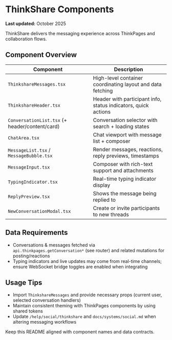 # ThinkShare Components

**Last updated:** October 2025

ThinkShare delivers the messaging experience across ThinkPages and collaboration flows.

## Component Overview
| Component | Description |
| --- | --- |
| `ThinkshareMessages.tsx` | High-level container coordinating layout and data fetching |
| `ThinkshareHeader.tsx` | Header with participant info, status indicators, quick actions |
| `ConversationList.tsx` (+ header/content/card) | Conversation selector with search + loading states |
| `ChatArea.tsx` | Chat viewport with message list + composer |
| `MessageList.tsx` / `MessageBubble.tsx` | Render messages, reactions, reply previews, timestamps |
| `MessageInput.tsx` | Composer with rich-text support and attachments |
| `TypingIndicator.tsx` | Real-time typing indicator display |
| `ReplyPreview.tsx` | Shows the message being replied to |
| `NewConversationModal.tsx` | Create or invite participants to new threads |

## Data Requirements
- Conversations & messages fetched via `api.thinkpages.getConversation*` (see router) and related mutations for posting/reactions
- Typing indicators and live updates may come from real-time channels; ensure WebSocket bridge toggles are enabled when integrating

## Usage Tips
- Import `ThinkshareMessages` and provide necessary props (current user, selected conversation handlers)
- Maintain consistent theming with ThinkPages components by using shared tokens
- Update `/help/social/thinkshare` and `docs/systems/social.md` when altering messaging workflows

Keep this README aligned with component names and data contracts.
